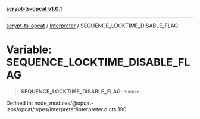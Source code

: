 [**scrypt-ts-opcat v1.0.1**](../../../README.md)

***

[scrypt-ts-opcat](../../../README.md) / [Interpreter](../README.md) / SEQUENCE\_LOCKTIME\_DISABLE\_FLAG

# Variable: SEQUENCE\_LOCKTIME\_DISABLE\_FLAG

> **SEQUENCE\_LOCKTIME\_DISABLE\_FLAG**: `number`

Defined in: node\_modules/@opcat-labs/opcat/types/interpreter/interpreter.d.cts:190
